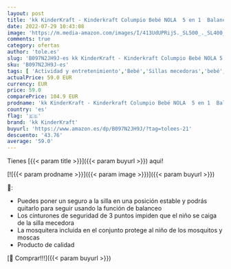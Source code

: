 ```yaml
---
layout: post
title: 'kk KinderKraft - Kinderkraft Columpio Bebé NOLA  5 en 1  Balancín  Silla  Cuna  Amarillo'
date: 2022-07-29 10:43:08
image: 'https://m.media-amazon.com/images/I/413UdUPRijS._SL500_._SL400_.jpg'
comments: true
category: ofertas
author: 'tole.es'
slug: 'B097N2JH9J-es kk KinderKraft - Kinderkraft Columpio Bebé NOLA 5 en 1...'
sku: 'B097N2JH9J-es'
tags: [ 'Actividad y entretenimiento','Bebé','Sillas mecedoras','bebé','kk kinderkraft','🇪🇸', ]
actualPrice: 59.0 EUR
currency: EUR
price: 59.0
comparePrice: 104.9 EUR
prodname: 'kk KinderKraft - Kinderkraft Columpio Bebé NOLA  5 en 1  Balancín  Silla  Cuna  Amarillo'
country: 'es'
flag: '🇪🇸'
brand: 'kk KinderKraft'
buyurl: 'https://www.amazon.es/dp/B097N2JH9J/?tag=tolees-21'
descuento: '43.76'
average: '59.0'
---
```


Tienes [{{< param title >}}]({{< param buyurl >}}) aqui!

[![{{< param prodname >}}]({{< param image >}})]({{< param buyurl >}})

🔎:

- Puedes poner un seguro a la silla en una posición estable y podrás quitarlo para seguir usando la función de balanceo
- Los cinturones de seguridad de 3 puntos impiden que el niño se caiga de la silla mecedora
- La mosquitera incluida en el conjunto protege al niño de los mosquitos y moscas
- Producto de calidad

[🛒 Comprar!!!]({{< param buyurl >}})
